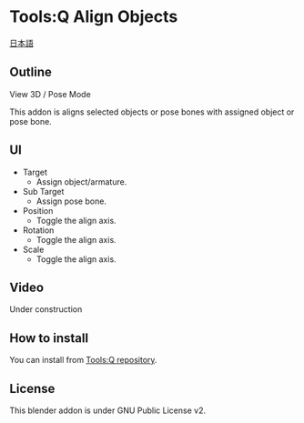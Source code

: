 # Tools:Q Align Objects

[日本語](README.md)

## Outline

View 3D / Pose Mode

This addon is aligns selected objects or pose bones with assigned object or pose bone.

## UI

- Target
  - Assign object/armature.
- Sub Target
  - Assign pose bone.
- Position
  - Toggle the align axis.
- Rotation
  - Toggle the align axis.
- Scale
  - Toggle the align axis.

## Video

Under construction

## How to install

You can install from [Tools:Q repository](https://github.com/Project-StudioQ/tools_q).

## License

This blender addon is under GNU Public License v2.
